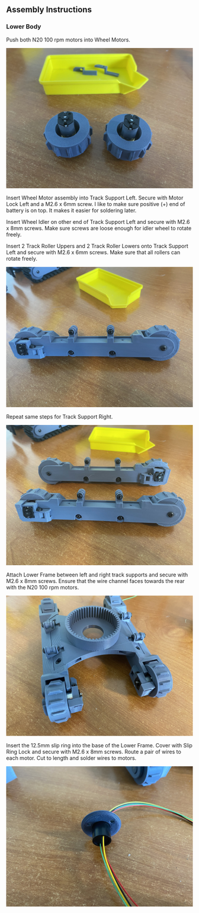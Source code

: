 <h2>Assembly Instructions</h2>

<h3>Lower Body</h3>

Push both N20 100 rpm motors into Wheel Motors.

<img src="https://github.com/swholmstead/Excavator/blob/main/pictures/IMG_3700.JPEG" alt="Controls" width=600>

Insert Wheel Motor assembly into Track Support Left. Secure with Motor Lock Left and a M2.6 x 6mm screw.  I like to make sure
positive (+) end of battery is on top.  It makes it easier for soldering later.

Insert Wheel Idler on other end of Track Support Left and secure with M2.6 x 8mm screws.  Make sure screws are loose enough
for idler wheel to rotate freely.

Insert 2 Track Roller Uppers and 2 Track Roller Lowers onto Track Support Left and secure with M2.6 x 6mm screws.  Make sure
that all rollers can rotate freely.

<img src="https://github.com/swholmstead/Excavator/blob/main/pictures/IMG_3701.JPEG" alt="Controls" width=600>

Repeat same steps for Track Support Right.

<img src="https://github.com/swholmstead/Excavator/blob/main/pictures/IMG_3703.JPEG" alt="Controls" width=600>

Attach Lower Frame between left and right track supports and secure with M2.6 x 8mm screws.  Ensure that the wire channel faces towards
the rear with the N20 100 rpm motors.

<img src="https://github.com/swholmstead/Excavator/blob/main/pictures/IMG_3704.JPEG" alt="Controls" width=600>

Insert the 12.5mm slip ring into the base of the Lower Frame.  Cover with Slip Ring Lock and secure with M2.6 x 8mm screws.  Route a pair
of wires to each motor.  Cut to length and solder wires to motors.

<img src="https://github.com/swholmstead/Excavator/blob/main/pictures/IMG_3705.JPEG" alt="Controls" width=600>
